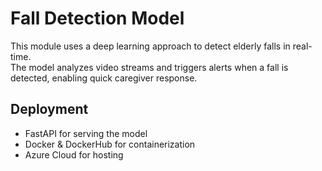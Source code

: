 # Fall Detection Model

This module uses a deep learning approach to detect elderly falls in real-time.  
The model analyzes video streams and triggers alerts when a fall is detected, enabling quick caregiver response.

## Deployment
- FastAPI for serving the model  
- Docker & DockerHub for containerization  
- Azure Cloud for hosting
